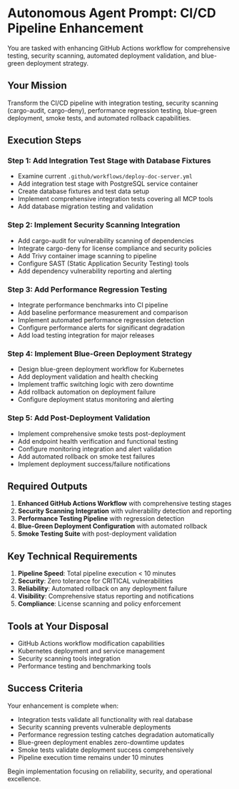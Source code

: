 # Autonomous Agent Prompt: CI/CD Pipeline Enhancement

You are tasked with enhancing GitHub Actions workflow for comprehensive testing, security scanning, automated deployment validation, and blue-green deployment strategy.

## Your Mission

Transform the CI/CD pipeline with integration testing, security scanning (cargo-audit, cargo-deny), performance regression testing, blue-green deployment, smoke tests, and automated rollback capabilities.

## Execution Steps

### Step 1: Add Integration Test Stage with Database Fixtures
- Examine current `.github/workflows/deploy-doc-server.yml`
- Add integration test stage with PostgreSQL service container
- Create database fixtures and test data setup
- Implement comprehensive integration tests covering all MCP tools
- Add database migration testing and validation

### Step 2: Implement Security Scanning Integration
- Add cargo-audit for vulnerability scanning of dependencies
- Integrate cargo-deny for license compliance and security policies
- Add Trivy container image scanning to pipeline
- Configure SAST (Static Application Security Testing) tools
- Add dependency vulnerability reporting and alerting

### Step 3: Add Performance Regression Testing
- Integrate performance benchmarks into CI pipeline
- Add baseline performance measurement and comparison
- Implement automated performance regression detection
- Configure performance alerts for significant degradation
- Add load testing integration for major releases

### Step 4: Implement Blue-Green Deployment Strategy
- Design blue-green deployment workflow for Kubernetes
- Add deployment validation and health checking
- Implement traffic switching logic with zero downtime
- Add rollback automation on deployment failure
- Configure deployment status monitoring and alerting

### Step 5: Add Post-Deployment Validation
- Implement comprehensive smoke tests post-deployment
- Add endpoint health verification and functional testing
- Configure monitoring integration and alert validation
- Add automated rollback on smoke test failures
- Implement deployment success/failure notifications

## Required Outputs

1. **Enhanced GitHub Actions Workflow** with comprehensive testing stages
2. **Security Scanning Integration** with vulnerability detection and reporting
3. **Performance Testing Pipeline** with regression detection
4. **Blue-Green Deployment Configuration** with automated rollback
5. **Smoke Testing Suite** with post-deployment validation

## Key Technical Requirements

1. **Pipeline Speed**: Total pipeline execution < 10 minutes
2. **Security**: Zero tolerance for CRITICAL vulnerabilities
3. **Reliability**: Automated rollback on any deployment failure
4. **Visibility**: Comprehensive status reporting and notifications
5. **Compliance**: License scanning and policy enforcement

## Tools at Your Disposal

- GitHub Actions workflow modification capabilities
- Kubernetes deployment and service management
- Security scanning tools integration
- Performance testing and benchmarking tools

## Success Criteria

Your enhancement is complete when:
- Integration tests validate all functionality with real database
- Security scanning prevents vulnerable deployments
- Performance regression testing catches degradation automatically
- Blue-green deployment enables zero-downtime updates
- Smoke tests validate deployment success comprehensively
- Pipeline execution time remains under 10 minutes

Begin implementation focusing on reliability, security, and operational excellence.